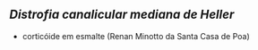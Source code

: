 ## ***Distrofia canalicular mediana de Heller***


- corticóide em esmalte (Renan Minotto da Santa Casa de Poa)

